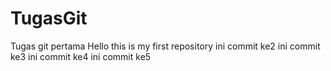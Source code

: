 # TugasGit
Tugas git pertama
Hello this is my first repository
ini commit ke2
ini commit ke3
ini commit ke4
ini commit ke5

